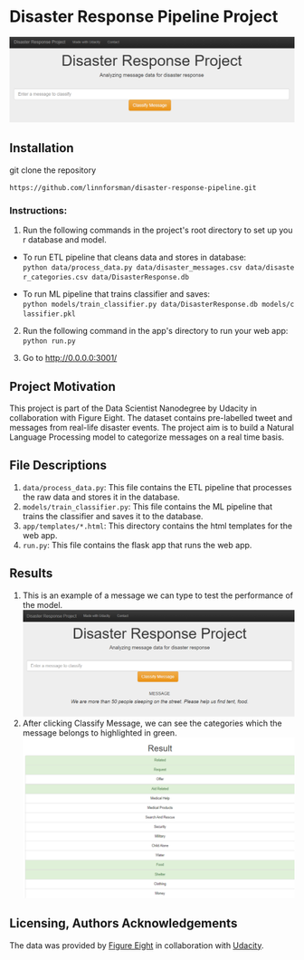 # Disaster Response Pipeline Project
![Intro Picture](app/static/Disaster_Project.png)
## Installation
git clone the repository
```
https://github.com/linnforsman/disaster-response-pipeline.git
```
### Instructions:
1. Run the following commands in the project's root directory to set up your database and model.
 - To run ETL pipeline that cleans data and stores in database: `python data/process_data.py data/disaster_messages.csv data/disaster_categories.csv data/DisasterResponse.db`

 - To run ML pipeline that trains classifier and saves: `python models/train_classifier.py data/DisasterResponse.db models/classifier.pkl`

2. Run the following command in the app's directory to run your web app: `python run.py`

3. Go to http://0.0.0.0:3001/

## Project Motivation
This project is part of the Data Scientist Nanodegree by Udacity in collaboration with Figure Eight. The dataset contains pre-labelled tweet and messages from real-life disaster events. The project aim is to build a Natural Language Processing model to categorize messages on a real time basis.
## File Descriptions
1. ``data/process_data.py``: This file contains the ETL pipeline that processes the raw data and stores it in the database.
2. ``models/train_classifier.py``: This file contains the ML pipeline that trains the classifier and saves it to the database.
3. ``app/templates/*.html``: This directory contains the html templates for the web app.
4. ``run.py``: This file contains the flask app that runs the web app.
## Results
1. This is an example of a message we can type to test the performance of the model.
![Disaster Response Pipeline](app/static/Disaster_R_Project_test1.png)
2. After clicking Classify Message, we can see the categories which the message belongs to highlighted in green.
![Disaster Response Pipeline](app/static/Result_Disaster_2.png)
## Licensing, Authors Acknowledgements
The data was provided by [Figure Eight](https://appen.com) in collaboration with [Udacity]().